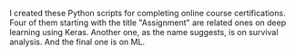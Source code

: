 I created these Python scripts for completing online course certifications. Four of them starting with the title "Assignment" are related ones on deep learning using Keras. Another one, as the name suggests, is on survival analysis. And the final one is on ML.    
